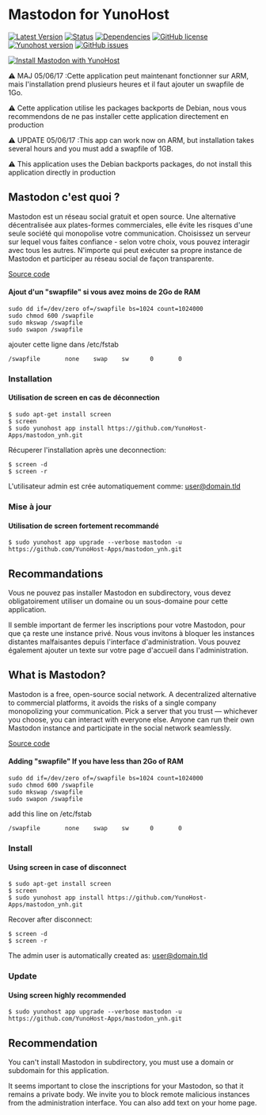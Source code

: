 # Mastodon for YunoHost

[![Latest Version](https://img.shields.io/badge/version-2.7.0-green.svg?style=flat)](https://github.com/YunoHost-Apps/mastodon_ynh/releases)
[![Status](https://img.shields.io/badge/status-testing-yellow.svg?style=flat)](https://github.com/YunoHost-Apps/mastodon_ynh/milestones)
[![Dependencies](https://img.shields.io/badge/dependencies-includes-lightgrey.svg?style=flat)](https://github.com/YunoHost-Apps/mastodon_ynh#dependencies)
[![GitHub license](https://img.shields.io/badge/license-GPLv3-blue.svg?style=flat)](https://raw.githubusercontent.com/YunoHost-Apps/mastodon_ynh/master/LICENSE)
[![Yunohost version](https://img.shields.io/badge/yunohost-2.7.12_tested-orange.svg?style=flat)](https://github.com/YunoHost/yunohost)
[![GitHub issues](https://img.shields.io/github/issues/YunoHost-Apps/mastodon_ynh.svg?style=flat)](https://github.com/YunoHost-Apps/mastodon_ynh/issues)

[![Install Mastodon with YunoHost](https://install-app.yunohost.org/install-with-yunohost.png)](https://install-app.yunohost.org/?app=mastodon)

:warning: MAJ 05/06/17 :Cette application peut maintenant fonctionner sur ARM, mais l'installation prend plusieurs heures et il faut ajouter un swapfile de 1Go.

:warning: Cette application utilise les packages backports de Debian, nous vous recommendons de ne pas installer cette application directement en production

:warning: UPDATE 05/06/17 :This app can work now on ARM, but installation takes several hours and you must add a swapfile of 1GB.

:warning: This application uses the Debian backports packages, do not install this application directly in production

## Mastodon c'est quoi ?

Mastodon est un réseau social gratuit et open source. Une alternative décentralisée aux plates-formes commerciales, elle évite les risques d'une seule société qui monopolise votre communication. Choisissez un serveur sur lequel vous faites confiance - selon votre choix, vous pouvez interagir avec tous les autres. N'importe qui peut exécuter sa propre instance de Mastodon et participer au réseau social de façon transparente.

[Source code](https://github.com/tootsuite/mastodon)

#### Ajout d'un "swapfile" si vous avez moins de 2Go de RAM
```
sudo dd if=/dev/zero of=/swapfile bs=1024 count=1024000
sudo chmod 600 /swapfile
sudo mkswap /swapfile
sudo swapon /swapfile
```
ajouter cette ligne dans /etc/fstab
```
/swapfile       none    swap    sw      0       0
```

### Installation

#### Utilisation de __screen__ en cas de déconnection
```
$ sudo apt-get install screen
$ screen
$ sudo yunohost app install https://github.com/YunoHost-Apps/mastodon_ynh.git
```
Récuperer l'installation après une deconnection:
```
$ screen -d
$ screen -r
```
L'utilisateur admin est crée automatiquement comme: user@domain.tld

### Mise à jour
#### Utilisation de __screen__ fortement recommandé

`$ sudo yunohost app upgrade --verbose mastodon -u https://github.com/YunoHost-Apps/mastodon_ynh.git`

## Recommandations

Vous ne pouvez pas installer Mastodon en subdirectory, vous devez obligatoirement utiliser un domaine ou un sous-domaine pour cette application.

Il semble important de fermer les inscriptions pour votre Mastodon, pour que ça reste une instance privé. Nous vous invitons à bloquer les instances distantes malfaisantes depuis l'interface d'administration. Vous pouvez également ajouter un texte sur votre page d'accueil dans l'administration.

## What is Mastodon?

Mastodon is a free, open-source social network. A decentralized alternative to commercial platforms, it avoids the risks of a single company monopolizing your communication. Pick a server that you trust — whichever you choose, you can interact with everyone else. Anyone can run their own Mastodon instance and participate in the social network seamlessly.

[Source code](https://github.com/tootsuite/mastodon)

#### Adding "swapfile" If you have less than 2Go of RAM
```
sudo dd if=/dev/zero of=/swapfile bs=1024 count=1024000
sudo chmod 600 /swapfile
sudo mkswap /swapfile
sudo swapon /swapfile
```
add this line on /etc/fstab
```
/swapfile       none    swap    sw      0       0
```

### Install
#### Using __screen__ in case of disconnect
```
$ sudo apt-get install screen
$ screen
$ sudo yunohost app install https://github.com/YunoHost-Apps/mastodon_ynh.git
```
Recover after disconnect:
```
$ screen -d
$ screen -r
```
The admin user is automatically created as: user@domain.tld

### Update
#### Using __screen__ highly recommended

`$ sudo yunohost app upgrade --verbose mastodon -u https://github.com/YunoHost-Apps/mastodon_ynh.git`

## Recommendation

You can't install Mastodon in subdirectory, you must use a domain or subdomain for this application.

It seems important to close the inscriptions for your Mastodon, so that it remains a private body. We invite you to block remote malicious instances from the administration interface. You can also add text on your home page.
